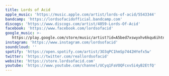 ```yaml
---
title: Lords of Acid
apple_music: 'https://music.apple.com/artist/lords-of-acid/5543344'
bandcamp: 'https://lordsofacidofficial.bandcamp.com'
discogs: 'https://www.discogs.com/artist/4059-Lords-Of-Acid'
facebook: 'https://www.facebook.com/lordsofacid'
google_music: >-
   https://play.google.com/store/music/artist?id=A5bed7xswyxhv6kqu6ihtnxtj3m
instagram: 'https://www.instagram.com/lordsofacid'
soundcloud: ''
spotify: 'https://open.spotify.com/artist/3O3qPC1hmSp7442HYefx5w'
twitter: 'https://twitter.com/reallordsofacid'
website: 'https://store.lordsofacid.com'
youtube: 'https://www.youtube.com/channel/UCyq1FaVOQFcxvSi4yB2EtfQ'
---
```

